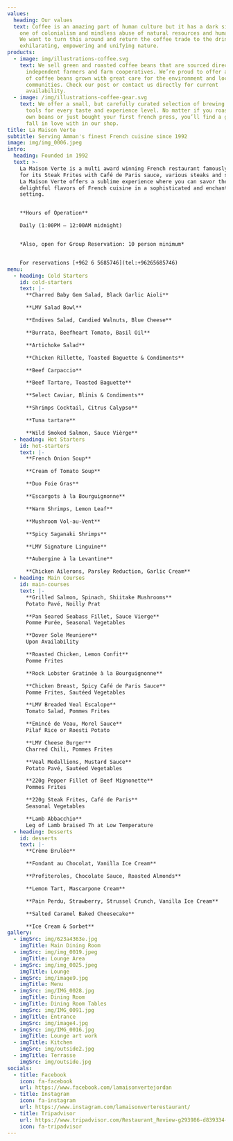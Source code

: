 ```yaml
---
values:
  heading: Our values
  text: Coffee is an amazing part of human culture but it has a dark side too –
    one of colonialism and mindless abuse of natural resources and human lives.
    We want to turn this around and return the coffee trade to the drink’s
    exhilarating, empowering and unifying nature.
products:
  - image: img/illustrations-coffee.svg
    text: We sell green and roasted coffee beans that are sourced directly from
      independent farmers and farm cooperatives. We’re proud to offer a variety
      of coffee beans grown with great care for the environment and local
      communities. Check our post or contact us directly for current
      availability.
  - image: /img/illustrations-coffee-gear.svg
    text: We offer a small, but carefully curated selection of brewing gear and
      tools for every taste and experience level. No matter if you roast your
      own beans or just bought your first french press, you’ll find a gadget to
      fall in love with in our shop.
title: La Maison Verte
subtitle: Serving Amman's finest French cuisine since 1992
image: img/img_0006.jpeg
intro:
  heading: Founded in 1992
  text: >-
    La Maison Verte is a multi award winning French restaurant famously known
    for its Steak Frites with Café de Paris sauce, various steaks and seafood.
    La Maison Verte offers a sublime experience where you can savor the
    delightful flavors of French cuisine in a sophisticated and enchanting
    setting.


    **Hours of Operation**

    Daily (1:00PM – 12:00AM midnight)


    *Also, open for Group Reservation: 10 person minimum*


    For reservations [+962 6 5685746](tel:+96265685746)
menu:
  - heading: Cold Starters
    id: cold-starters
    text: |-
      **Charred Baby Gem Salad, Black Garlic Aioli**

      **LMV Salad Bowl**

      **E﻿ndives Salad, Candied Walnuts, Blue Cheese**

      **B﻿urrata, Beefheart Tomato, Basil Oil**

      **Artichoke Salad** 

      **Chicken Rillette, Toasted Baguette & Condiments**

      **B﻿eef Carpaccio** 

      **Beef Tartare, Toasted Baguette**

      **Select Caviar, Blinis & Condiments**

      **Shrimps Cocktail, Citrus Calypso**

      **Tuna tartare**

      **Wild Smoked Salmon, Sauce Vièrge**
  - heading: Hot Starters
    id: hot-starters
    text: |-
      **French Onion Soup**

      **Cream of Tomato Soup**

      **Duo Foie Gras**

      **Escargots à la Bourguignonne**

      **Warm Shrimps, Lemon Leaf**

      **M﻿ushroom Vol-au-Vent**

      **Spicy Saganaki Shrimps**

      **LMV Signature Linguine**

      **Aubergine à la Levantine**

      **Chicken Ailerons, Parsley Reduction, Garlic Cream**
  - heading: Main Courses
    id: main-courses
    text: |-
      **Grilled Salmon, Spinach, Shiitake Mushrooms**
      Potato Pavé, Noilly Prat

      **Pan Seared Seabass Fillet, Sauce Vierge**
      Pomme Purée, Seasonal Vegetables

      **Dover Sole Meuniere**
      Upon Availability

      **Roasted Chicken, Lemon Confit**
      Pomme Frites

      **Rock Lobster Gratinée à la Bourguignonne**

      **Chicken Breast, Spicy Café de Paris Sauce** 
      Pomme Frites, Sautéed Vegetables

      **LMV Breaded Veal Escalope**
      Tomato Salad, Pommes Frites

      **Emincé de Veau, Morel Sauce**
      Pilaf Rice or Roesti Potato

      **LMV Cheese Burger**
      Charred Chili, Pommes Frites

      **Veal Medallions, Mustard Sauce**
      Potato Pavé, Sautéed Vegetables

      **220g Pepper Fillet of Beef Mignonette**
      Pommes Frites

      **220g Steak Frites, Café de Paris**
      Seasonal Vegetables

      **Lamb Abbacchio** 
      Leg of Lamb braised 7h at Low Temperature
  - heading: Desserts
    id: desserts
    text: |-
      **Crème Brulée**

      **Fondant au Chocolat, Vanilla Ice Cream**

      **Profiteroles, Chocolate Sauce, Roasted Almonds**

      **Lemon Tart, Mascarpone Cream**

      **Pain Perdu, Strawberry, Strussel Crunch, Vanilla Ice Cream**

      **Salted Caramel Baked Cheesecake**

      **I﻿ce Cream & Sorbet**
gallery:
  - imgSrc: img/623a4363e.jpg
    imgTitle: Main Dining Room
  - imgSrc: img/img_0019.jpeg
    imgTitle: Lounge Area
  - imgSrc: img/img_0025.jpeg
    imgTitle: Lounge
  - imgSrc: img/image9.jpg
    imgTitle: Menu
  - imgSrc: img/IMG_0028.jpg
    imgTitle: Dining Room
  - imgTitle: Dining Room Tables
    imgSrc: img/IMG_0091.jpg
  - imgTitle: Entrance
    imgSrc: img/image4.jpg
  - imgSrc: img/IMG_0016.jpg
    imgTitle: Lounge art work
  - imgTitle: Kitchen
    imgSrc: img/outside2.jpg
  - imgTitle: Terrasse
    imgSrc: img/outside.jpg
socials:
  - title: Facebook
    icon: fa-facebook
    url: https://www.facebook.com/lamaisonvertejordan
  - title: Instagram
    icon: fa-instagram
    url: https://www.instagram.com/lamaisonverterestaurant/
  - title: Tripadvisor
    url: https://www.tripadvisor.com/Restaurant_Review-g293986-d839334-Reviews-La_Maison_Verte-Amman_Amman_Governorate.html
    icon: fa-tripadvisor
---
```


